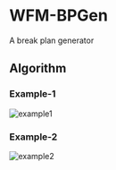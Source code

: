 # WFM-BPGen
A break plan generator

## Algorithm

### Example-1
![example1](https://user-images.githubusercontent.com/29302909/174505013-6ed07207-d41c-4059-825d-c3186f1623dd.jpg)

### Example-2
![example2](https://user-images.githubusercontent.com/29302909/174505260-6c868206-9374-42f4-9c81-c3553aed67d4.jpg)
